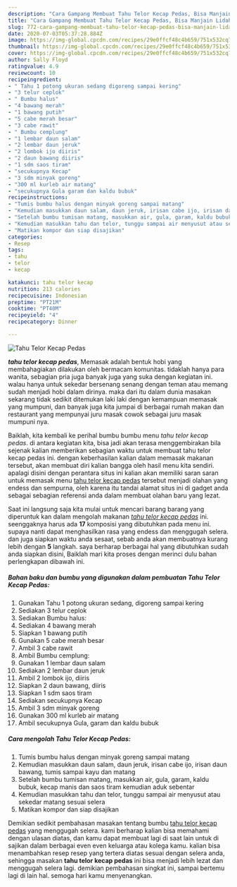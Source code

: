 ```yaml
---
description: "Cara Gampang Membuat Tahu Telor Kecap Pedas, Bisa Manjain Lidah"
title: "Cara Gampang Membuat Tahu Telor Kecap Pedas, Bisa Manjain Lidah"
slug: 772-cara-gampang-membuat-tahu-telor-kecap-pedas-bisa-manjain-lidah
date: 2020-07-03T05:37:28.884Z
image: https://img-global.cpcdn.com/recipes/29e0ffcf48c4b659/751x532cq70/tahu-telor-kecap-pedas-foto-resep-utama.jpg
thumbnail: https://img-global.cpcdn.com/recipes/29e0ffcf48c4b659/751x532cq70/tahu-telor-kecap-pedas-foto-resep-utama.jpg
cover: https://img-global.cpcdn.com/recipes/29e0ffcf48c4b659/751x532cq70/tahu-telor-kecap-pedas-foto-resep-utama.jpg
author: Sally Floyd
ratingvalue: 4.9
reviewcount: 10
recipeingredient:
- " Tahu 1 potong ukuran sedang digoreng sampai kering"
- "3 telur ceplok"
- " Bumbu halus"
- "4 bawang merah"
- "1 bawang putih"
- "5 cabe merah besar"
- "3 cabe rawit"
- " Bumbu cemplung"
- "1 lembar daun salam"
- "2 lembar daun jeruk"
- "2 lombok ijo diiris"
- "2 daun bawang diiris"
- "1 sdm saos tiram"
- "secukupnya Kecap"
- "3 sdm minyak goreng"
- "300 ml kurleb air matang"
- "secukupnya Gula garam dan kaldu bubuk"
recipeinstructions:
- "Tumis bumbu halus dengan minyak goreng sampai matang"
- "Kemudian masukkan daun salam, daun jeruk, irisan cabe ijo, irisan daun bawang, tumis sampai kayu dan matang"
- "Setelah bumbu tumisan matang, masukkan air, gula, garam, kaldu bubuk, kecap manis dan saos tiram kemudian aduk sebentar"
- "Kemudian masukkan tahu dan telor, tunggu sampai air menyusut atau sekedar matang sesuai selera"
- "Matikan kompor dan siap disajikan"
categories:
- Resep
tags:
- tahu
- telor
- kecap

katakunci: tahu telor kecap 
nutrition: 213 calories
recipecuisine: Indonesian
preptime: "PT21M"
cooktime: "PT40M"
recipeyield: "4"
recipecategory: Dinner

---
```



![Tahu Telor Kecap Pedas](https://img-global.cpcdn.com/recipes/29e0ffcf48c4b659/751x532cq70/tahu-telor-kecap-pedas-foto-resep-utama.jpg)

<b><i>tahu telor kecap pedas</i></b>, Memasak adalah bentuk hobi yang membahagiakan dilakukan oleh bermacam komunitas. tidaklah hanya para wanita, sebagian pria juga banyak juga yang suka dengan kegiatan ini. walau hanya untuk sekedar bersenang senang dengan teman atau memang sudah menjadi hobi dalam dirinya. maka dari itu dalam dunia masakan sekarang tidak sedikit ditemukan laki laki dengan kemampuan memasak yang mumpuni, dan banyak juga kita jumpai di berbagai rumah makan dan restaurant yang mempunyai juru masak cowok sebagai juru masak mumpuni nya.

Baiklah, kita kembali ke perihal bumbu bumbu menu <i>tahu telor kecap pedas</i>. di antara kegiatan kita, bisa jadi akan terasa menggembirakan bila sejenak kalian memberikan sebagian waktu untuk membuat tahu telor kecap pedas ini. dengan keberhasilan kalian dalam memasak makanan tersebut, akan membuat diri kalian bangga oleh hasil menu kita sendiri. apalagi disini dengan perantara situs ini kalian akan memiliki saran saran untuk memasak menu <u>tahu telor kecap pedas</u> tersebut menjadi olahan yang endess dan sempurna, oleh karena itu tandai alamat situs ini di gadget anda sebagai sebagian referensi anda dalam membuat olahan baru yang lezat.




Saat ini langsung saja kita mulai untuk mencari barang barang yang diperuntuk kan dalam mengolah makanan <u><i>tahu telor kecap pedas</i></u> ini. seenggaknya harus ada <b>17</b> komposisi yang dibutuhkan pada menu ini. supaya nanti dapat menghasilkan rasa yang endess dan menggugah selera. dan juga siapkan waktu anda sesaat, sebab anda akan membuatnya kurang lebih dengan <b>5</b> langkah. saya berharap berbagai hal yang dibutuhkan sudah anda siapkan disini, Baiklah mari kita proses dengan merinci dulu bahan perlengkapan dibawah ini.

<!--inarticleads1-->

##### Bahan baku dan bumbu yang digunakan dalam pembuatan Tahu Telor Kecap Pedas:

1. Gunakan  Tahu 1 potong ukuran sedang, digoreng sampai kering
1. Sediakan 3 telur ceplok
1. Sediakan  Bumbu halus:
1. Sediakan 4 bawang merah
1. Siapkan 1 bawang putih
1. Gunakan 5 cabe merah besar
1. Ambil 3 cabe rawit
1. Ambil  Bumbu cemplung:
1. Gunakan 1 lembar daun salam
1. Sediakan 2 lembar daun jeruk
1. Ambil 2 lombok ijo, diiris
1. Siapkan 2 daun bawang, diiris
1. Siapkan 1 sdm saos tiram
1. Sediakan secukupnya Kecap
1. Ambil 3 sdm minyak goreng
1. Gunakan 300 ml kurleb air matang
1. Ambil secukupnya Gula, garam dan kaldu bubuk




<!--inarticleads2-->

##### Cara mengolah Tahu Telor Kecap Pedas:

1. Tumis bumbu halus dengan minyak goreng sampai matang
1. Kemudian masukkan daun salam, daun jeruk, irisan cabe ijo, irisan daun bawang, tumis sampai kayu dan matang
1. Setelah bumbu tumisan matang, masukkan air, gula, garam, kaldu bubuk, kecap manis dan saos tiram kemudian aduk sebentar
1. Kemudian masukkan tahu dan telor, tunggu sampai air menyusut atau sekedar matang sesuai selera
1. Matikan kompor dan siap disajikan




Demikian sedikit pembahasan masakan tentang bumbu <u>tahu telor kecap pedas</u> yang menggugah selera. kami berharap kalian bisa memahami dengan ulasan diatas, dan kamu dapat membuat lagi di saat lain untuk di sajikan dalam berbagai even even keluarga atau kolega kamu. kalian bisa menambahkan resep resep yang tertera diatas sesuai dengan selera anda, sehingga masakan <b>tahu telor kecap pedas</b> ini bisa menjadi lebih lezat dan menggugah selera lagi. demikian pembahasan singkat ini, sampai bertemu lagi di lain hal. semoga hari kamu menyenangkan.
